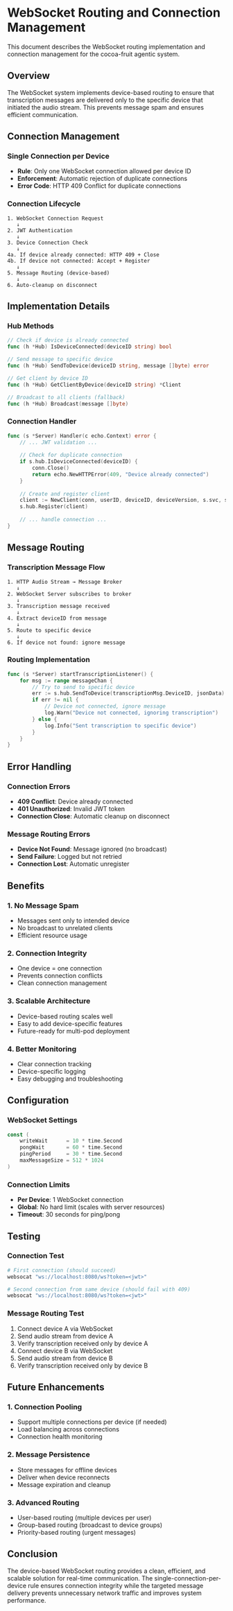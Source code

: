 # WebSocket Routing and Connection Management

This document describes the WebSocket routing implementation and connection management for the cocoa-fruit agentic system.

## Overview

The WebSocket system implements device-based routing to ensure that transcription messages are delivered only to the specific device that initiated the audio stream. This prevents message spam and ensures efficient communication.

## Connection Management

### Single Connection per Device

- **Rule**: Only one WebSocket connection allowed per device ID
- **Enforcement**: Automatic rejection of duplicate connections
- **Error Code**: HTTP 409 Conflict for duplicate connections

### Connection Lifecycle

```
1. WebSocket Connection Request
   ↓
2. JWT Authentication
   ↓
3. Device Connection Check
   ↓
4a. If device already connected: HTTP 409 + Close
4b. If device not connected: Accept + Register
   ↓
5. Message Routing (device-based)
   ↓
6. Auto-cleanup on disconnect
```

## Implementation Details

### Hub Methods

```go
// Check if device is already connected
func (h *Hub) IsDeviceConnected(deviceID string) bool

// Send message to specific device
func (h *Hub) SendToDevice(deviceID string, message []byte) error

// Get client by device ID
func (h *Hub) GetClientByDevice(deviceID string) *Client

// Broadcast to all clients (fallback)
func (h *Hub) Broadcast(message []byte)
```

### Connection Handler

```go
func (s *Server) Handler(c echo.Context) error {
    // ... JWT validation ...
    
    // Check for duplicate connection
    if s.hub.IsDeviceConnected(deviceID) {
        conn.Close()
        return echo.NewHTTPError(409, "Device already connected")
    }
    
    // Create and register client
    client := NewClient(conn, userID, deviceID, deviceVersion, s.svc, s.googleSpeech)
    s.hub.Register(client)
    
    // ... handle connection ...
}
```

## Message Routing

### Transcription Message Flow

```
1. HTTP Audio Stream → Message Broker
   ↓
2. WebSocket Server subscribes to broker
   ↓
3. Transcription message received
   ↓
4. Extract deviceID from message
   ↓
5. Route to specific device
   ↓
6. If device not found: ignore message
```

### Routing Implementation

```go
func (s *Server) startTranscriptionListener() {
    for msg := range messageChan {
        // Try to send to specific device
        err := s.hub.SendToDevice(transcriptionMsg.DeviceID, jsonData)
        if err != nil {
            // Device not connected, ignore message
            log.Warn("Device not connected, ignoring transcription")
        } else {
            log.Info("Sent transcription to specific device")
        }
    }
}
```

## Error Handling

### Connection Errors

- **409 Conflict**: Device already connected
- **401 Unauthorized**: Invalid JWT token
- **Connection Close**: Automatic cleanup on disconnect

### Message Routing Errors

- **Device Not Found**: Message ignored (no broadcast)
- **Send Failure**: Logged but not retried
- **Connection Lost**: Automatic unregister

## Benefits

### 1. **No Message Spam**
- Messages sent only to intended device
- No broadcast to unrelated clients
- Efficient resource usage

### 2. **Connection Integrity**
- One device = one connection
- Prevents connection conflicts
- Clean connection management

### 3. **Scalable Architecture**
- Device-based routing scales well
- Easy to add device-specific features
- Future-ready for multi-pod deployment

### 4. **Better Monitoring**
- Clear connection tracking
- Device-specific logging
- Easy debugging and troubleshooting

## Configuration

### WebSocket Settings

```go
const (
    writeWait      = 10 * time.Second
    pongWait       = 60 * time.Second
    pingPeriod     = 30 * time.Second
    maxMessageSize = 512 * 1024
)
```

### Connection Limits

- **Per Device**: 1 WebSocket connection
- **Global**: No hard limit (scales with server resources)
- **Timeout**: 30 seconds for ping/pong

## Testing

### Connection Test

```bash
# First connection (should succeed)
websocat "ws://localhost:8080/ws?token=<jwt>"

# Second connection from same device (should fail with 409)
websocat "ws://localhost:8080/ws?token=<jwt>"
```

### Message Routing Test

1. Connect device A via WebSocket
2. Send audio stream from device A
3. Verify transcription received only by device A
4. Connect device B via WebSocket
5. Send audio stream from device B
6. Verify transcription received only by device B

## Future Enhancements

### 1. **Connection Pooling**
- Support multiple connections per device (if needed)
- Load balancing across connections
- Connection health monitoring

### 2. **Message Persistence**
- Store messages for offline devices
- Deliver when device reconnects
- Message expiration and cleanup

### 3. **Advanced Routing**
- User-based routing (multiple devices per user)
- Group-based routing (broadcast to device groups)
- Priority-based routing (urgent messages)

## Conclusion

The device-based WebSocket routing provides a clean, efficient, and scalable solution for real-time communication. The single-connection-per-device rule ensures connection integrity while the targeted message delivery prevents unnecessary network traffic and improves system performance. 